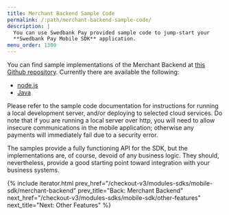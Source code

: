 ```yaml
---
title: Merchant Backend Sample Code
permalink: /:path/merchant-backend-sample-code/
description: |
  You can use Swedbank Pay provided sample code to jump-start your
  **Swedbank Pay Mobile SDK** application.
menu_order: 1300
---
```


You can find sample implementations of the Merchant Backend at [this Github
repository][backend-samples]. Currently there are available the following:

*   [node.js][node-sample]
*   [Java][java-sample]

Please refer to the sample code documentation for instructions for running a
local development server, and/or deploying to selected cloud services. Do note
that if you are running a local server over http, you will need to allow
insecure communications in the mobile application; otherwise any payments will
immediately fail due to a security error.

The samples provide a fully functioning API for the SDK, but the implementations
are, of course, devoid of any business logic. They should, nevertheless, provide
a good starting point toward integration with your business systems.

{% include iterator.html prev_href="/checkout-v3/modules-sdks/mobile-sdk/merchant-backend"
                         prev_title="Back: Merchant Backend"
                         next_href="/checkout-v3/modules-sdks/mobile-sdk/other-features"
                         next_title="Next: Other Features" %}


[backend-samples]: https://github.com/SwedbankPay/swedbank-pay-sdk-mobile-example-merchant
[node-sample]: https://github.com/SwedbankPay/swedbank-pay-sdk-mobile-example-merchant/tree/main/examples/node.js/README.md
[java-sample]: https://github.com/SwedbankPay/swedbank-pay-sdk-mobile-example-merchant/tree/main/examples/java/merchant/README.md
